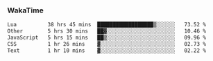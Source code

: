 ### WakaTime

<!--START_SECTION:waka-->

```txt
Lua          38 hrs 45 mins  ██████████████████▒░░░░░░   73.52 %
Other        5 hrs 30 mins   ██▓░░░░░░░░░░░░░░░░░░░░░░   10.46 %
JavaScript   5 hrs 15 mins   ██▒░░░░░░░░░░░░░░░░░░░░░░   09.96 %
CSS          1 hr 26 mins    ▓░░░░░░░░░░░░░░░░░░░░░░░░   02.73 %
Text         1 hr 10 mins    ▓░░░░░░░░░░░░░░░░░░░░░░░░   02.22 %
```

<!--END_SECTION:waka-->
